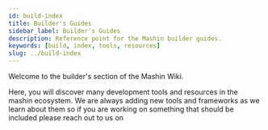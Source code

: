 ```yaml
---
id: build-index
title: Builder's Guides
sidebar_label: Builder's Guides
description: Reference point for the Mashin builder guides.
keywords: [build, index, tools, resources]
slug: ../build-index
---
```


Welcome to the builder's section of the Mashin Wiki.

Here, you will discover many development tools and resources in the
mashin ecosystem. We are always adding new tools and frameworks as we learn about them so if you are working on something that should be included please reach out to us on